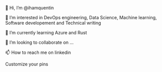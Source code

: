 👋 Hi, I’m @ihamquentin

👀 I’m interested in DevOps engineering, Data Science, Machine learning, Software developement and Technical writing

🌱 I’m currently learning Azure and Rust

💞️ I’m looking to collaborate on ...

📫 How to reach me on linkedin

Customize your pins

